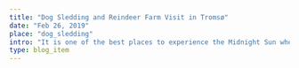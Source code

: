 ```yaml
---
title: "Dog Sledding and Reindeer Farm Visit in Tromsø"
date: "Feb 26, 2019"
place: "dog_sledding"
intro: "It is one of the best places to experience the Midnight Sun where the sun never sets, Polar Night where the sun is never visible, and the ever famous but unpredictable Aurora Borealis or Northern Lights."
type: blog_item
---
```


